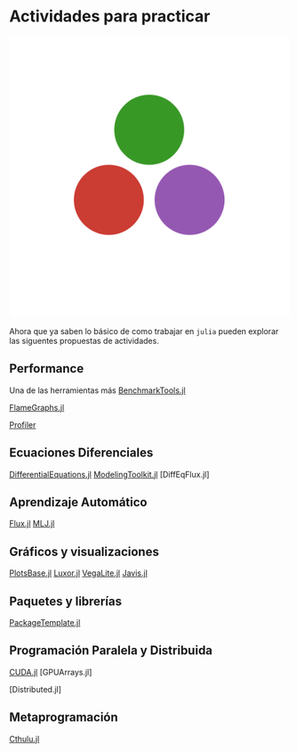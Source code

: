 # Actividades para practicar

![julia-dots](../../artefactos/imagenes/julia-dots.svg)

Ahora que ya saben lo básico de como trabajar en `julia` pueden explorar
las siguentes propuestas de actividades.

## Performance

Una de las herramientas más
[BenchmarkTools.jl]()

[FlameGraphs.jl]()

[Profiler]()
## Ecuaciones Diferenciales

[DifferentialEquations.jl]()
[ModelingToolkit.jl]()
[DiffEqFlux.jl]

## Aprendizaje Automático

[Flux.jl]()
[MLJ.jl]()

## Gráficos y visualizaciones

[PlotsBase.jl]()
[Luxor.jl]()
[VegaLite.jl]()
[Javis.jl]()

## Paquetes y librerías

[PackageTemplate.jl]()

## Programación Paralela y Distribuida

[CUDA.jl]()
[GPUArrays.jl]

[Distributed.jl]

## Metaprogramación

[Cthulu.jl]()